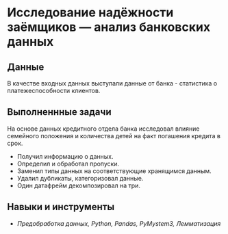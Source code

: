 # Исследование надёжности заёмщиков — анализ банковских данных

## Данные

В качестве входных данных выступали данные от банка - статистика о платежеспособности клиентов.

## Выполненнные задачи

На основе данных кредитного отдела банка исследовал влияние семейного положения и количества детей на факт погашения кредита в срок. 

* Получил информацию о данных.
* Определил и обработал пропуски. 
* Заменил типы данных на соответствующие хранящимся данным. 
* Удалил дубликаты, категоризовал данные. 
* Один датафрейм декомпозировал на три.

## Навыки и инструменты

* *Предобработка данных, Python, Pandas, PyMystem3, Лемматизация*
